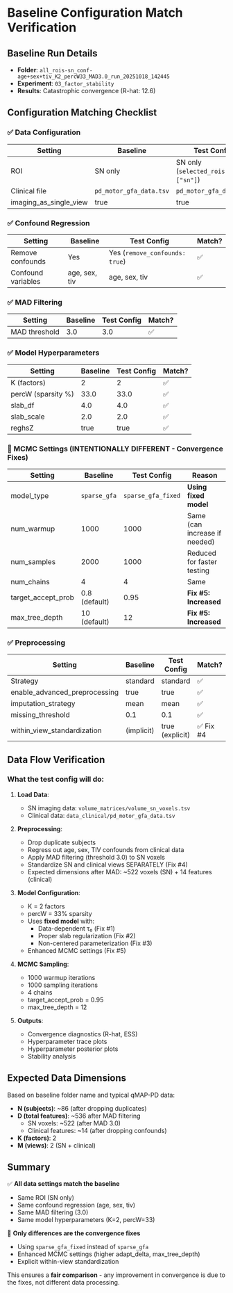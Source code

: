 # Baseline Configuration Match Verification

## Baseline Run Details
- **Folder**: `all_rois-sn_conf-age+sex+tiv_K2_percW33_MAD3.0_run_20251018_142445`
- **Experiment**: `03_factor_stability`
- **Results**: Catastrophic convergence (R-hat: 12.6)

## Configuration Matching Checklist

### ✅ Data Configuration
| Setting | Baseline | Test Config | Match? |
|---------|----------|-------------|--------|
| ROI | SN only | SN only (`selected_rois: ["sn"]`) | ✅ |
| Clinical file | `pd_motor_gfa_data.tsv` | `pd_motor_gfa_data.tsv` | ✅ |
| imaging_as_single_view | true | true | ✅ |

### ✅ Confound Regression
| Setting | Baseline | Test Config | Match? |
|---------|----------|-------------|--------|
| Remove confounds | Yes | Yes (`remove_confounds: true`) | ✅ |
| Confound variables | age, sex, tiv | age, sex, tiv | ✅ |

### ✅ MAD Filtering
| Setting | Baseline | Test Config | Match? |
|---------|----------|-------------|--------|
| MAD threshold | 3.0 | 3.0 | ✅ |

### ✅ Model Hyperparameters
| Setting | Baseline | Test Config | Match? |
|---------|----------|-------------|--------|
| K (factors) | 2 | 2 | ✅ |
| percW (sparsity %) | 33.0 | 33.0 | ✅ |
| slab_df | 4.0 | 4.0 | ✅ |
| slab_scale | 2.0 | 2.0 | ✅ |
| reghsZ | true | true | ✅ |

### 🔧 MCMC Settings (INTENTIONALLY DIFFERENT - Convergence Fixes)
| Setting | Baseline | Test Config | Reason |
|---------|----------|-------------|--------|
| model_type | `sparse_gfa` | `sparse_gfa_fixed` | **Using fixed model** |
| num_warmup | 1000 | 1000 | Same (can increase if needed) |
| num_samples | 2000 | 1000 | Reduced for faster testing |
| num_chains | 4 | 4 | Same |
| target_accept_prob | 0.8 (default) | 0.95 | **Fix #5: Increased** |
| max_tree_depth | 10 (default) | 12 | **Fix #5: Increased** |

### ✅ Preprocessing
| Setting | Baseline | Test Config | Match? |
|---------|----------|-------------|--------|
| Strategy | standard | standard | ✅ |
| enable_advanced_preprocessing | true | true | ✅ |
| imputation_strategy | mean | mean | ✅ |
| missing_threshold | 0.1 | 0.1 | ✅ |
| within_view_standardization | (implicit) | true (explicit) | ✅ Fix #4 |

## Data Flow Verification

### What the test config will do:

1. **Load Data**:
   - SN imaging data: `volume_matrices/volume_sn_voxels.tsv`
   - Clinical data: `data_clinical/pd_motor_gfa_data.tsv`

2. **Preprocessing**:
   - Drop duplicate subjects
   - Regress out age, sex, TIV confounds from clinical data
   - Apply MAD filtering (threshold 3.0) to SN voxels
   - Standardize SN and clinical views SEPARATELY (Fix #4)
   - Expected dimensions after MAD: ~522 voxels (SN) + 14 features (clinical)

3. **Model Configuration**:
   - K = 2 factors
   - percW = 33% sparsity
   - Uses **fixed model** with:
     - Data-dependent τ₀ (Fix #1)
     - Proper slab regularization (Fix #2)
     - Non-centered parameterization (Fix #3)
   - Enhanced MCMC settings (Fix #5)

4. **MCMC Sampling**:
   - 1000 warmup iterations
   - 1000 sampling iterations
   - 4 chains
   - target_accept_prob = 0.95
   - max_tree_depth = 12

5. **Outputs**:
   - Convergence diagnostics (R-hat, ESS)
   - Hyperparameter trace plots
   - Hyperparameter posterior plots
   - Stability analysis

## Expected Data Dimensions

Based on baseline folder name and typical qMAP-PD data:

- **N (subjects)**: ~86 (after dropping duplicates)
- **D (total features)**: ~536 after MAD filtering
  - SN voxels: ~522 (after MAD 3.0)
  - Clinical features: ~14 (after dropping confounds)
- **K (factors)**: 2
- **M (views)**: 2 (SN + clinical)

## Summary

✅ **All data settings match the baseline**
- Same ROI (SN only)
- Same confound regression (age, sex, tiv)
- Same MAD filtering (3.0)
- Same model hyperparameters (K=2, percW=33)

🔧 **Only differences are the convergence fixes**
- Using `sparse_gfa_fixed` instead of `sparse_gfa`
- Enhanced MCMC settings (higher adapt_delta, max_tree_depth)
- Explicit within-view standardization

This ensures a **fair comparison** - any improvement in convergence is due to the fixes, not different data processing.
